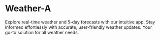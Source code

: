 # Weather-A
Explore real-time weather and 5-day forecasts with our intuitive app. Stay informed effortlessly with accurate, user-friendly weather updates. Your go-to solution for all weather needs.
